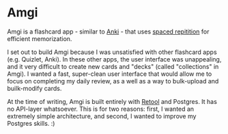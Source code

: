 # Amgi

Amgi is a flashcard app - similar to [Anki](https://apps.ankiweb.net/) - that uses [spaced repitition](https://en.wikipedia.org/wiki/Spaced_repetition) for efficient memorization.

I set out to build Amgi because I was unsatisfied with other flashcard apps (e.g. Quizlet, Anki). In these other apps, the user interface was unappealing, and it very difficult to create new cards and "decks" (called "collections" in Amgi). I wanted a fast, super-clean user interface that would allow me to focus on completing my daily review, as a well as a way to bulk-upload and builk-modify cards.

At the time of writing, Amgi is built entirely with [Retool](https://retool.com/) and Postgres. It has no API-layer whatsoever. This is for two reasons: first, I wanted an extremely simple architecture, and second, I wanted to improve my Postgres skills. :)
